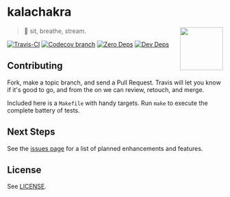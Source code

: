 # kalachakra

<img src="https://raw.githubusercontent.com/ostera/kalachakra.js/master/assets/kalachakra-600.png" align="right" height="100" />

> 🙏 sit, breathe, stream.

[![Travis-CI](https://api.travis-ci.org/ostera/kalachakra.js.svg)](https://travis-ci.org/ostera/kalachakra.js)
[![Codecov branch](https://img.shields.io/codecov/c/github/ostera/kalachakra.js/master.svg)](https://codecov.io/gh/ostera/kalachakra.js)
[![Zero Deps](https://david-dm.org/ostera/kalachakra.js.svg)](https://david-dm.org/ostera/kalachakra.js)
[![Dev Deps](https://david-dm.org/ostera/kalachakra.js/dev-status.svg)](https://david-dm.org/ostera/kalachakra.js#info=devDependencies)

## Contributing

Fork, make a topic branch, and send a Pull Request. Travis will let you know if
it's good to go, and from the on we can review, retouch, and merge.

Included here is a `Makefile` with handy targets. Run `make` to execute the
complete battery of tests.

## Next Steps

See the [issues page](https://github.com/ostera/kalachakra/issues?q=is%3Aopen+is%3Aissue+label%3Aenhancement)
for a list of planned enhancements and features.

## License

See [LICENSE](https://github.com/ostera/kalachakra/blob/master/LICENSE).
